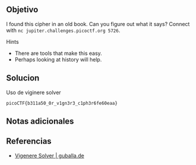## Objetivo
I found this cipher in an old book. Can you figure out what it says? Connect with `nc jupiter.challenges.picoctf.org 5726`.

Hints
- There are tools that make this easy.
- Perhaps looking at history will help.

## Solucion

Uso de viginere solver
```
picoCTF{b311a50_0r_v1gn3r3_c1ph3r6fe60eaa}
```

## Notas adicionales
## Referencias
- [Vigenere Solver | guballa.de](https://www.guballa.de/vigenere-solver)